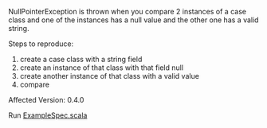 NullPointerException is thrown when you compare 2 instances of a case class and one of the instances has a null value and the other one has a valid string.

Steps to reproduce:
 1. create a case class with a string field
 2. create an instance of that class with that field null
 3. create another instance of that class with a valid value
 4. compare

Affected Version: 0.4.0

Run [ExampleSpec.scala](/src/test/scala/ExampleSpec.scala)
